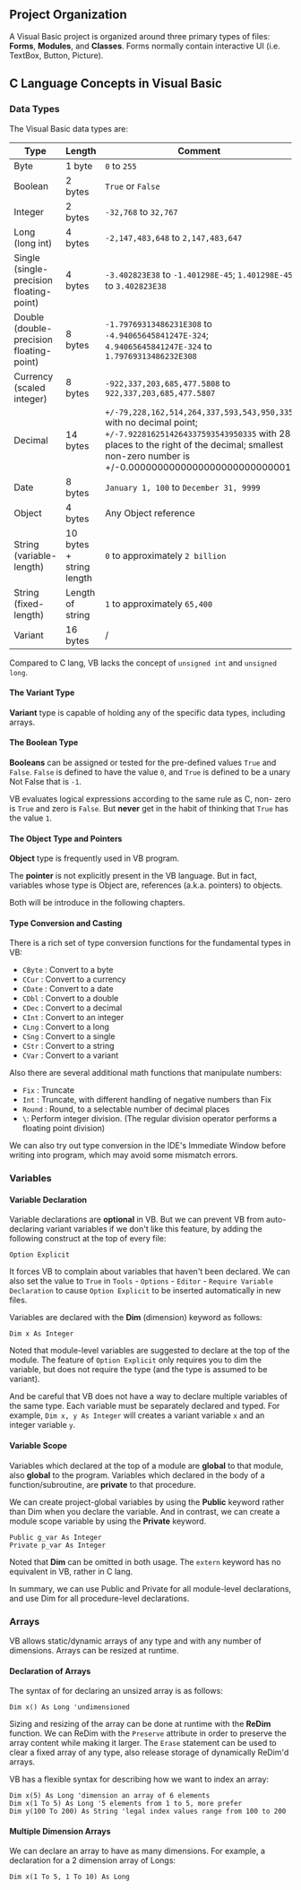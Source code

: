 ## Project Organization

A Visual Basic project is organized around three primary types of files: **Forms**, **Modules**, and **Classes**. Forms normally contain interactive UI (i.e. TextBox, Button, Picture).

## C Language Concepts in Visual Basic

### Data Types

The Visual Basic data types are:

| Type                                     | Length                   | Comment                                                                                                                                                                                                          |
| ---------------------------------------- | ------------------------ | ---------------------------------------------------------------------------------------------------------------------------------------------------------------------------------------------------------------- |
| Byte                                     | 1 byte                   | `0` to `255`                                                                                                                                                                                                     |
| Boolean                                  | 2 bytes                  | `True` or `False`                                                                                                                                                                                                |
| Integer                                  | 2 bytes                  | `-32,768` to `32,767`                                                                                                                                                                                            |
| Long (long int)                          | 4 bytes                  | `-2,147,483,648` to `2,147,483,647`                                                                                                                                                                              |
| Single (single-precision floating-point) | 4 bytes                  | `-3.402823E38` to `-1.401298E-45`; `1.401298E-45` to `3.402823E38`                                                                                                                                               |
| Double (double-precision floating-point) | 8 bytes                  | `-1.79769313486231E308` to `-4.94065645841247E-324`; `4.94065645841247E-324` to `1.79769313486232E308`                                                                                                           |
| Currency (scaled integer)                | 8 bytes                  | `-922,337,203,685,477.5808` to `922,337,203,685,477.5807`                                                                                                                                                        |
| Decimal                                  | 14 bytes                 | `+/-79,228,162,514,264,337,593,543,950,335` with no decimal point; `+/-7.9228162514264337593543950335` with 28 places to the right of the decimal; smallest non-zero number is +/-0.0000000000000000000000000001 |
| Date                                     | 8 bytes                  | `January 1, 100` to `December 31, 9999`                                                                                                                                                                          |
| Object                                   | 4 bytes                  | Any Object reference                                                                                                                                                                                             |
| String (variable-length)                 | 10 bytes + string length | `0` to approximately `2 billion`                                                                                                                                                                                 |
| String (fixed-length)                    | Length of string         | `1` to approximately `65,400`                                                                                                                                                                                    |
| Variant                                  | 16 bytes                 | /                                                                                                                                                                                                                |

Compared to C lang, VB lacks the concept of `unsigned int` and `unsigned long`.

#### The Variant Type

**Variant** type is capable of holding any of the specific data types, including arrays.

#### The Boolean Type

**Booleans** can be assigned or tested for the pre-defined values `True` and `False`. `False` is defined to have the value `0`, and `True` is defined to be a unary Not False that is `-1`.

VB evaluates logical expressions according to the same rule as C, non-
zero is `True` and zero is `False`. But **never** get in the habit of thinking that `True` has the value `1`.

#### The Object Type and Pointers

**Object** type is frequently used in VB program.

The **pointer** is not explicitly present in the VB language. But in fact, variables whose type is Object are, references (a.k.a. pointers) to objects.

Both will be introduce in the following chapters.

#### Type Conversion and Casting

There is a rich set of type conversion functions for the
fundamental types in VB:

- `CByte` : Convert to a byte
- `CCur` : Convert to a currency
- `CDate` : Convert to a date
- `CDbl` : Convert to a double
- `CDec` : Convert to a decimal
- `CInt` : Convert to an integer
- `CLng` : Convert to a long
- `CSng` : Convert to a single
- `CStr` : Convert to a string
- `CVar` : Convert to a variant

Also there are several additional math functions that manipulate numbers:

- `Fix` : Truncate
- `Int` : Truncate, with different handling of negative numbers than Fix
- `Round` : Round, to a selectable number of decimal places
- `\`: Perform integer division. (The regular division operator performs a floating point division)

We can also try out type conversion in the IDE's Immediate Window before writing into program, which may avoid some mismatch errors.

### Variables

#### Variable Declaration

Variable declarations are **optional** in VB. But we can prevent VB from auto-declaring variant variables if we don't like this feature, by adding the following construct at the top of every file:

```VBScript
Option Explicit
```

It forces VB to complain about variables that haven't been declared. We can also set the value to `True` in `Tools` - `Options` - `Editor` - `Require Variable Declaration` to cause `Option Explicit` to be inserted automatically in new files.

Variables are declared with the **Dim** (dimension) keyword as follows:

```VBScript
Dim x As Integer
```

Noted that module-level variables are suggested to declare at the top of the module. The feature of `Option Explicit` only requires you to dim the variable, but does not require the type (and the type is assumed to be variant).

And be careful that VB does not have a way to declare multiple variables of the same type. Each variable must be separately declared and typed. For example, `Dim x, y As Integer` will creates a variant variable `x` and an integer variable `y`.

#### Variable Scope

Variables which declared at the top of a module are **global** to that module, also **global** to the program. Variables which declared in the body of a function/subroutine, are **private** to that procedure.

We can create project-global variables by using the **Public** keyword rather than Dim when you declare the variable. And in contrast, we can create a module scope variable by using the **Private** keyword.

```VBScript
Public g_var As Integer
Private p_var As Integer
```

Noted that **Dim** can be omitted in both usage. The `extern` keyword has no equivalent in VB, rather in C lang.

In summary, we can use Public and Private for all module-level declarations, and use Dim for all procedure-level declarations.

### Arrays

VB allows static/dynamic arrays of any type and with any number of dimensions. Arrays can be resized at runtime.

#### Declaration of Arrays

The syntax of for declaring an unsized array is as follows:

```VBScript
Dim x() As Long 'undimensioned
```

Sizing and resizing of the array can be done at runtime with the **ReDim** function. We can ReDim with the `Preserve` attribute in order to preserve the array content while making it larger. The `Erase` statement can be used to clear a fixed array of any type, also release storage of dynamically ReDim'd arrays.

VB has a flexible syntax for describing how we want to index an array:

```VBScript
Dim x(5) As Long 'dimension an array of 6 elements
Dim x(1 To 5) As Long '5 elements from 1 to 5, more prefer
Dim y(100 To 200) As String 'legal index values range from 100 to 200
```

#### Multiple Dimension Arrays

We can declare an array to have as many dimensions. For example, a
declaration for a 2 dimension array of Longs:


```VBScript
Dim x(1 To 5, 1 To 10) As Long
```
